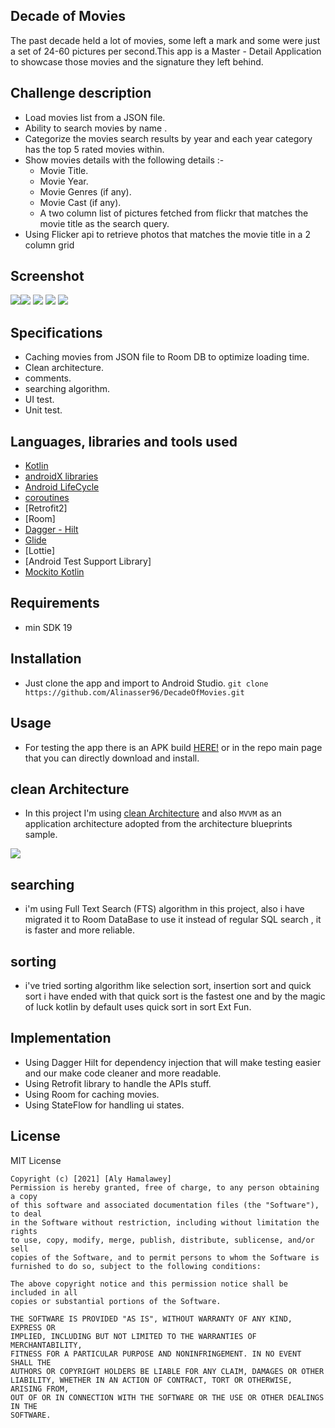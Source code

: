 ## Decade of Movies

The past decade held a lot of movies, some left a mark and some were just a set of 24-60 pictures per second.This app is a Master - Detail Application​ to showcase those movies and the signature they left behind.

## Challenge description
- Load movies list from a JSON file.
- Ability to search movies by name .
- Categorize the movies search results by year and each year category has the top 5 rated movies within.
- Show movies details with the following details :-
    - Movie Title.
    - Movie Year.
    - Movie Genres (if any).
    - Movie Cast (if any).
    - A two column list of pictures fetched from flickr that matches the movie title as the search
      query.
- Using Flicker api to retrieve photos that matches the movie title in a 2 column grid 

## Screenshot
<img src="https://github.com/Alinasser96/DecadeOfMovies/blob/master/screenshots/1.png"></a><img src="https://github.com/Alinasser96/DecadeOfMovies/blob/master/screenshots/2.png"></a>
<img src="https://github.com/Alinasser96/DecadeOfMovies/blob/master/screenshots/3.png"></a>
<img src="https://github.com/Alinasser96/DecadeOfMovies/blob/master/screenshots/4.png"></a>
<img src="https://github.com/Alinasser96/DecadeOfMovies/blob/master/screenshots/5.png"></a>

## Specifications

- Caching movies from JSON file to Room DB to optimize loading time.
- Clean architecture.
- comments.
- searching algorithm.
- UI test.
- Unit test.

## Languages, libraries and tools used

 * [Kotlin](https://kotlinlang.org/)
 * [androidX libraries](https://developer.android.com/jetpack/androidx)
 * [Android LifeCycle](https://developer.android.com/topic/libraries/architecture)
 * [coroutines](https://github.com/Kotlin/kotlinx.coroutines)
 * [Retrofit2]
 * [Room]
 * [Dagger - Hilt](https://dagger.dev/hilt/)
 * [Glide](https://bumptech.github.io/glide/)
 * [Lottie]
 * [Android Test Support Library]
 * [Mockito Kotlin](https://github.com/nhaarman/mockito-kotlin/)
 
 
## Requirements
- min SDK 19

## Installation

- Just clone the app and import to Android Studio.
``git clone https://github.com/Alinasser96/DecadeOfMovies.git``

## Usage

- For testing the app there is an APK build [HERE!](https://github.com/Alinasser96/DecadeOfMovies/raw/master/MoD.apk) or in  the repo main page that you can directly download and install.



## clean Architecture
* In this project I'm using [clean Architecture](https://blog.cleancoder.com/uncle-bob/2012/08/13/the-clean-architecture.html)
and also ``MVVM`` as an application architecture adopted from the architecture blueprints sample.

<img src="https://res.cloudinary.com/practicaldev/image/fetch/s--c0f9PFvt--/c_limit%2Cf_auto%2Cfl_progressive%2Cq_auto%2Cw_880/http://wahibhaq.github.io/img/blog/posts/summary-thoughts-clean-architecture-mvp/clean-architecture-ring-diagram.png"></a>

## searching
* i'm using Full Text Search (FTS) algorithm in this project, also i have migrated it to Room DataBase to use it instead of regular SQL search
, it is faster and more reliable.

## sorting
* i've tried sorting algorithm like selection sort, insertion sort and quick sort
i have ended with that quick sort is the fastest one and by the magic of luck kotlin by default uses quick sort in sort Ext Fun.

## Implementation

* Using Dagger Hilt for dependency injection that will make testing easier and our make code
cleaner and more readable.
* Using Retrofit library to handle the APIs stuff.
* Using Room for caching movies.
* Using StateFlow for handling ui states.


## License
MIT License
```
Copyright (c) [2021] [Aly Hamalawey]
Permission is hereby granted, free of charge, to any person obtaining a copy
of this software and associated documentation files (the "Software"), to deal
in the Software without restriction, including without limitation the rights
to use, copy, modify, merge, publish, distribute, sublicense, and/or sell
copies of the Software, and to permit persons to whom the Software is
furnished to do so, subject to the following conditions:

The above copyright notice and this permission notice shall be included in all
copies or substantial portions of the Software.

THE SOFTWARE IS PROVIDED "AS IS", WITHOUT WARRANTY OF ANY KIND, EXPRESS OR
IMPLIED, INCLUDING BUT NOT LIMITED TO THE WARRANTIES OF MERCHANTABILITY,
FITNESS FOR A PARTICULAR PURPOSE AND NONINFRINGEMENT. IN NO EVENT SHALL THE
AUTHORS OR COPYRIGHT HOLDERS BE LIABLE FOR ANY CLAIM, DAMAGES OR OTHER
LIABILITY, WHETHER IN AN ACTION OF CONTRACT, TORT OR OTHERWISE, ARISING FROM,
OUT OF OR IN CONNECTION WITH THE SOFTWARE OR THE USE OR OTHER DEALINGS IN THE
SOFTWARE.
```

